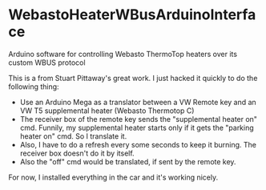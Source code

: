 # WebastoHeaterWBusArduinoInterface
Arduino software for controlling Webasto ThermoTop heaters over its custom WBUS protocol


This is a from Stuart Pittaway's great work.
I just hacked it quickly to do the following thing:

* Use an Arduino Mega as a translator between a VW Remote key and an VW T5 supplemental heater (Webasto Thermotop C)
* The receiver box of the remote key sends the "supplemental heater on" cmd. Funnily, my supplemental heater starts only if it gets the "parking heater on" cmd. So I translate it.
* Also, I have to do a refresh every some seconds to keep it burning. The receiver box doesn't do it by itself.
* Also the "off" cmd would be translated, if sent by the remote key.

For now, I installed everything in the car and it's working nicely.
